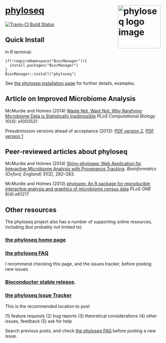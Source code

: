 <link href="http://joey711.github.com/phyloseq/markdown.css" rel="stylesheet"></link>

# [phyloseq](http://joey711.github.com/phyloseq/) <a href="https://github.com/joey711/phyloseq/"><img src="inst/extdata/phyloseq.png" alt="phyloseq logo image" align="right" height="139"></a>

[![Travis-CI Build Status](https://travis-ci.org/joey711/phyloseq.svg?branch=master)](https://travis-ci.org/joey711/phyloseq)


## Quick Install

In R terminal:

```
if(!requireNamespace("BiocManager")){
  install.packages("BiocManager")
}
BiocManager::install("phyloseq")
```

See [the phyloseq installation page](http://joey711.github.io/phyloseq/install.html)
for further details, examples.

## Article on Improved Microbiome Analysis

McMurdie and Holmes (2014)
[Waste Not, Want Not: Why Rarefying Microbiome Data is Statistically Inadmissible](http://dx.plos.org/10.1371/journal.pcbi.1003531)
*PLoS Computational Biology*
10(4): e1003531

Presubmission versions ahead of acceptance (2013):
[PDF version 2](http://arxiv.org/pdf/1310.0424v2.pdf),
[PDF version 1](http://arxiv.org/pdf/1310.0424v1.pdf)


## Peer-reviewed articles about phyloseq

McMurdie and Holmes (2014) [Shiny-phyloseq: Web Application for Interactive Microbiome Analysis with Provenance Tracking](http://bioinformatics.oxfordjournals.org/content/early/2014/10/02/bioinformatics.btu616).
*Bioinformatics (Oxford, England)*
31(2), 282–283.

McMurdie and Holmes (2013)
[phyloseq: An R package for reproducible interactive analysis and graphics of microbiome census data](http://dx.plos.org/10.1371/journal.pone.0061217)
*PLoS ONE* 
8(4):e61217

## Other resources

The phyloseq project also has a number of supporting online resources,
including (but probably not limited to)

### [the phyloseq home page](http://joey711.github.com/phyloseq/)

### [the phyloseq FAQ](https://www.bioconductor.org/packages/release/bioc/vignettes/phyloseq/inst/doc/phyloseq-FAQ.html)
I recommend checking this page, and the issues tracker,
before posting new issues.

### [Bioconductor stable release](http://bioconductor.org/packages/release/bioc/html/phyloseq.html).

### [the phyloseq Issue Tracker](https://github.com/joey711/phyloseq/issues)
This is the recommended location to post

(1) feature requests
(2) bug reports
(3) theoretical considerations
(4) other issues, feedback
(5) ask for help

Search previous posts,
and check [the phyloseq FAQ](https://www.bioconductor.org/packages/release/bioc/vignettes/phyloseq/inst/doc/phyloseq-FAQ.html)
before posting a new issue.

